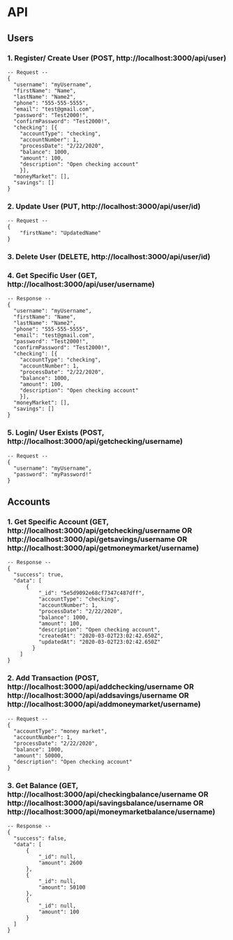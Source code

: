 # API  

## Users  

 ### 1. Register/ Create User (POST, http://localhost:3000/api/user) 
    
    -- Request --     
    {  
      "username": "myUsername",  
      "firstName": "Name",  
      "lastName": "Name2",  
      "phone": "555-555-5555",  
      "email": "test@gmail.com",  
      "password": "Test2000!",  
      "confirmPassword": "Test2000!",  
      "checking": [{  
        "accountType": "checking",  
        "accountNumber": 1,  
        "processDate": "2/22/2020",  
        "balance": 1000,  
        "amount": 100,  
        "description": "Open checking account"  
        }],  
      "moneyMarket": [],  
      "savings": []  
    }  
  
 ### 2. Update User (PUT, http://localhost:3000/api/user/id)
   
    -- Request --   
    {  
	    "firstName": "UpdatedName"  
    }  

  ### 3. Delete User (DELETE, http://localhost:3000/api/user/id)  

  ### 4. Get Specific User (GET, http://localhost:3000/api/user/username)  
   
    -- Response --   
    {  
      "username": "myUsername",  
      "firstName": "Name",  
      "lastName": "Name2",  
      "phone": "555-555-5555",  
      "email": "test@gmail.com",  
      "password": "Test2000!",  
      "confirmPassword": "Test2000!",  
      "checking": [{  
        "accountType": "checking",  
        "accountNumber": 1,  
        "processDate": "2/22/2020",  
        "balance": 1000,  
        "amount": 100,  
        "description": "Open checking account"  
        }],  
      "moneyMarket": [],  
      "savings": []  
    }  
  
 ### 5. Login/ User Exists (POST, http://localhost:3000/api/getchecking/username)
    
    -- Request --   
    {  
	  "username": "myUsername",  
	  "password": "myPassword!"  
    }  

## Accounts

 ### 1. Get Specific Account (GET, http://localhost:3000/api/getchecking/username OR http://localhost:3000/api/getsavings/username OR http://localhost:3000/api/getmoneymarket/username)  

    -- Response --   
    {  
      "success": true,  
      "data": [  
          {  
              "_id": "5e5d9092e68cf7347c487dff",  
              "accountType": "checking",  
              "accountNumber": 1,  
              "processDate": "2/22/2020",  
              "balance": 1000,  
              "amount": 100,  
              "description": "Open checking account",  
              "createdAt": "2020-03-02T23:02:42.650Z",  
              "updatedAt": "2020-03-02T23:02:42.650Z"  
            }  
        ]  
    }  

  ### 2. Add Transaction (POST, http://localhost:3000/api/addchecking/username OR http://localhost:3000/api/addsavings/username OR http://localhost:3000/api/addmoneymarket/username)    
   
    -- Request --     
    {  
      "accountType": "money market",  
      "accountNumber": 1,  
      "processDate": "2/22/2020",  
      "balance": 1000,  
      "amount": 50000,  
      "description": "Open checking account"  
    }

 ### 3. Get Balance (GET, http://localhost:3000/api/checkingbalance/username OR http://localhost:3000/api/savingsbalance/username OR http://localhost:3000/api/moneymarketbalance/username)  

    -- Response --   
    {  
      "success": false,  
      "data": [  
          {  
              "_id": null,  
              "amount": 2600  
          },  
          {  
              "_id": null,  
              "amount": 50100  
          },  
          {  
              "_id": null,  
              "amount": 100  
          } 
      ]  
    }  


  
